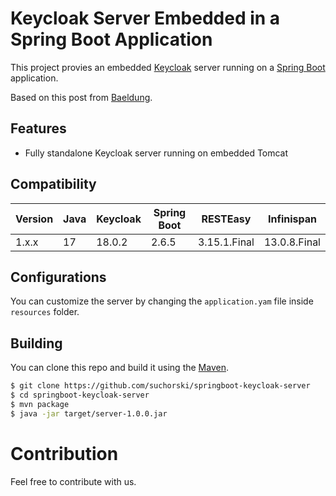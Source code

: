 # Keycloak Server Embedded in a Spring Boot Application

This project provies an embedded [Keycloak](https://www.keycloak.org) server running on a [Spring Boot](https://spring.io/projects/spring-boot) application.

Based on this post from [Baeldung](https://www.baeldung.com/keycloak-embedded-in-spring-boot-app).

## Features

- Fully standalone Keycloak server running on embedded Tomcat

## Compatibility

| Version | Java | Keycloak | Spring Boot | RESTEasy | Infinispan |
| - | - | - | - | - | - |
| 1.x.x | 17 | 18.0.2 | 2.6.5 | 3.15.1.Final | 13.0.8.Final |

## Configurations

You can customize the server by changing the `application.yam` file inside `resources` folder.

## Building

You can clone this repo and build it using the [Maven](https://maven.apache.org/).

```bash
$ git clone https://github.com/suchorski/springboot-keycloak-server
$ cd springboot-keycloak-server
$ mvn package
$ java -jar target/server-1.0.0.jar
```

# Contribution

Feel free to contribute with us.